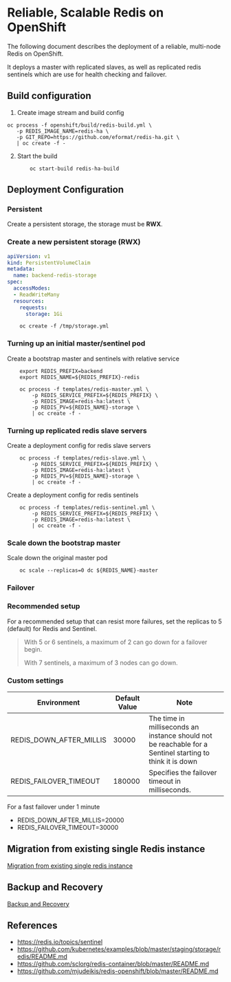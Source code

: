 # Reliable, Scalable Redis on OpenShift

The following document describes the deployment of a reliable, multi-node Redis on OpenShift. 

It deploys a master with replicated slaves, as well as replicated redis sentinels which are use for health checking and failover.

## Build configuration

1. Create image stream and build config

```
oc process -f openshift/build/redis-build.yml \
   -p REDIS_IMAGE_NAME=redis-ha \
   -p GIT_REPO=https://github.com/eformat/redis-ha.git \
   | oc create -f -
```

2. Start the build

    ```shell
        oc start-build redis-ha-build
    ```

## Deployment Configuration

### Persistent

Create a persistent storage, the storage must be **RWX**.

### Create a new persistent storage (RWX)

```yml
apiVersion: v1
kind: PersistentVolumeClaim
metadata:
  name: backend-redis-storage
spec:
  accessModes:
  - ReadWriteMany
  resources:
    requests:
      storage: 1Gi
```
```shell
    oc create -f /tmp/storage.yml
```

### Turning up an initial master/sentinel pod

Create a bootstrap master and sentinels with relative service

```shell
    export REDIS_PREFIX=backend
    export REDIS_NAME=${REDIS_PREFIX}-redis
    
    oc process -f templates/redis-master.yml \
        -p REDIS_SERVICE_PREFIX=${REDIS_PREFIX} \
        -p REDIS_IMAGE=redis-ha:latest \
        -p REDIS_PV=${REDIS_NAME}-storage \
        | oc create -f -
```

### Turning up replicated redis slave servers

Create a deployment config for redis slave servers

```shell
    oc process -f templates/redis-slave.yml \
        -p REDIS_SERVICE_PREFIX=${REDIS_PREFIX} \
        -p REDIS_IMAGE=redis-ha:latest \
        -p REDIS_PV=${REDIS_NAME}-storage \
        | oc create -f -
```

Create a deployment config for redis sentinels


```shell
    oc process -f templates/redis-sentinel.yml \
        -p REDIS_SERVICE_PREFIX=${REDIS_PREFIX} \
        -p REDIS_IMAGE=redis-ha:latest \
        | oc create -f -
```

### Scale down the bootstrap master

Scale down the original master pod

```shell
    oc scale --replicas=0 dc ${REDIS_NAME}-master
```

### Failover

### Recommended setup

For a recommended setup that can resist more failures, set the replicas to 5 (default) for Redis and Sentinel.

>
> With 5 or 6 sentinels, a maximum of 2 can go down for a failover begin.
>
> With 7 sentinels, a maximum of 3 nodes can go down.
>

### Custom settings

|       Environment         |  Default Value   | Note                                                                                                      | 
| ------------------------- | ---------------- | --------------------------------------------------------------------------------------------------------- |
| REDIS_DOWN_AFTER_MILLIS   | 30000            | The time in milliseconds an instance should not be reachable for a Sentinel starting to think it is down  |    
| REDIS_FAILOVER_TIMEOUT    | 180000           | Specifies the failover timeout in milliseconds.                                                           |

For a fast failover under 1 minute

* REDIS_DOWN_AFTER_MILLIS=20000
* REDIS_FAILOVER_TIMEOUT=30000

## Migration from existing single Redis instance

[Migration from existing single redis instance](./management/migrate/README.md)

## Backup and Recovery

[Backup and Recovery](./management/backup/README.md)

## References

* https://redis.io/topics/sentinel
* https://github.com/kubernetes/examples/blob/master/staging/storage/redis/README.md
* https://github.com/sclorg/redis-container/blob/master/README.md
* https://github.com/mjudeikis/redis-openshift/blob/master/README.md
